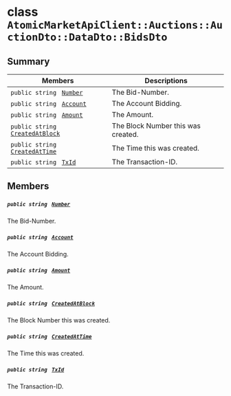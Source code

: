 # class `AtomicMarketApiClient::Auctions::AuctionDto::DataDto::BidsDto` 

## Summary

 Members                                | Descriptions                                
----------------------------------------|---------------------------------------------
`public string ` [`Number`](#class_atomic_market_api_client_1_1_auctions_1_1_auction_dto_1_1_data_dto_1_1_bids_dto_1a29f04371d5e310e809fba78d01455c95) | The Bid-Number.
`public string ` [`Account`](#class_atomic_market_api_client_1_1_auctions_1_1_auction_dto_1_1_data_dto_1_1_bids_dto_1a8edb7e614aa530a58c647d8d273b1d8b) | The Account Bidding.
`public string ` [`Amount`](#class_atomic_market_api_client_1_1_auctions_1_1_auction_dto_1_1_data_dto_1_1_bids_dto_1a68626ae376f04fe098eee0037b8726ff) | The Amount.
`public string ` [`CreatedAtBlock`](#class_atomic_market_api_client_1_1_auctions_1_1_auction_dto_1_1_data_dto_1_1_bids_dto_1a022adc431e5845376e250208a999e12d) | The Block Number this was created.
`public string ` [`CreatedAtTime`](#class_atomic_market_api_client_1_1_auctions_1_1_auction_dto_1_1_data_dto_1_1_bids_dto_1a4cb9b4aaa1372df6dc2bb7d8f4916403) | The Time this was created.
`public string ` [`TxId`](#class_atomic_market_api_client_1_1_auctions_1_1_auction_dto_1_1_data_dto_1_1_bids_dto_1a9b89ca563d8c45e87d7556d728489e22) | The Transaction-ID.

## Members

##### `public string ` [`Number`](#class_atomic_market_api_client_1_1_auctions_1_1_auction_dto_1_1_data_dto_1_1_bids_dto_1a29f04371d5e310e809fba78d01455c95) 

The Bid-Number.

##### `public string ` [`Account`](#class_atomic_market_api_client_1_1_auctions_1_1_auction_dto_1_1_data_dto_1_1_bids_dto_1a8edb7e614aa530a58c647d8d273b1d8b) 

The Account Bidding.

##### `public string ` [`Amount`](#class_atomic_market_api_client_1_1_auctions_1_1_auction_dto_1_1_data_dto_1_1_bids_dto_1a68626ae376f04fe098eee0037b8726ff) 

The Amount.

##### `public string ` [`CreatedAtBlock`](#class_atomic_market_api_client_1_1_auctions_1_1_auction_dto_1_1_data_dto_1_1_bids_dto_1a022adc431e5845376e250208a999e12d) 

The Block Number this was created.

##### `public string ` [`CreatedAtTime`](#class_atomic_market_api_client_1_1_auctions_1_1_auction_dto_1_1_data_dto_1_1_bids_dto_1a4cb9b4aaa1372df6dc2bb7d8f4916403) 

The Time this was created.

##### `public string ` [`TxId`](#class_atomic_market_api_client_1_1_auctions_1_1_auction_dto_1_1_data_dto_1_1_bids_dto_1a9b89ca563d8c45e87d7556d728489e22) 

The Transaction-ID.


